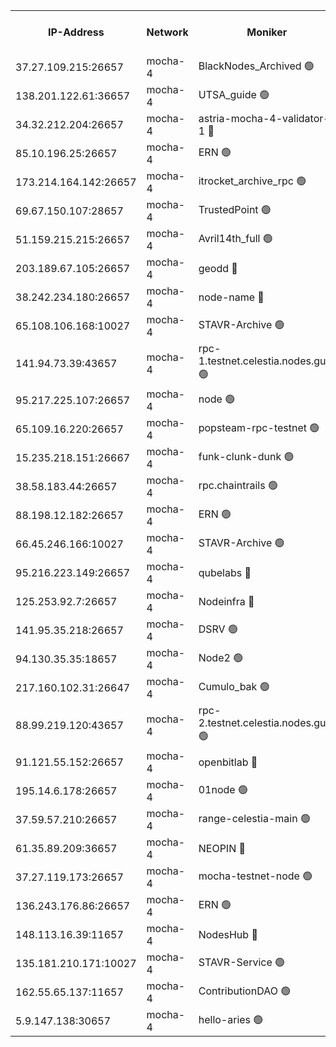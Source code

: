 


<table><tr><th>IP-Address</th><th>Network</th><th>Moniker</th><th>Latest Block Height</th><th>Earliest Block Height</th><th>Catching Up</th><th>Tx Index</th><th>Voting Power</th><th>Scan Time</th></tr><tr><td>37.27.109.215:26657</td><td>mocha-4</td><td>BlackNodes_Archived 🟢</td><td>2722770</td><td>1</td><td>False</td><td>off</td><td>0</td><td>2024-09-17T06:01:05.493394627UTC</td></tr><tr><td>138.201.122.61:36657</td><td>mocha-4</td><td>UTSA_guide 🟢</td><td>2722770</td><td>1</td><td>False</td><td>on</td><td>0</td><td>2024-09-17T06:01:09.896076609UTC</td></tr><tr><td>34.32.212.204:26657</td><td>mocha-4</td><td>astria-mocha-4-validator-1 🔴</td><td>2722770</td><td>1</td><td>False</td><td>on</td><td>10509044</td><td>2024-09-17T06:01:10.207411984UTC</td></tr><tr><td>85.10.196.25:26657</td><td>mocha-4</td><td>ERN 🟢</td><td>2722771</td><td>1</td><td>False</td><td>off</td><td>0</td><td>2024-09-17T06:01:12.626077292UTC</td></tr><tr><td>173.214.164.142:26657</td><td>mocha-4</td><td>itrocket_archive_rpc 🟢</td><td>2722774</td><td>1</td><td>False</td><td>on</td><td>0</td><td>2024-09-17T06:01:49.914300126UTC</td></tr><tr><td>69.67.150.107:28657</td><td>mocha-4</td><td>TrustedPoint 🟢</td><td>2722775</td><td>1</td><td>False</td><td>on</td><td>0</td><td>2024-09-17T06:02:03.228639200UTC</td></tr><tr><td>51.159.215.215:26657</td><td>mocha-4</td><td>Avril14th_full 🟢</td><td>2722777</td><td>1</td><td>False</td><td>on</td><td>0</td><td>2024-09-17T06:02:23.249990994UTC</td></tr><tr><td>203.189.67.105:26657</td><td>mocha-4</td><td>geodd 🔴</td><td>2722777</td><td>1</td><td>False</td><td>on</td><td>100068</td><td>2024-09-17T06:02:28.225834365UTC</td></tr><tr><td>38.242.234.180:26657</td><td>mocha-4</td><td>node-name 🔴</td><td>2722777</td><td>1</td><td>False</td><td>off</td><td>4051576</td><td>2024-09-17T06:02:32.935697777UTC</td></tr><tr><td>65.108.106.168:10027</td><td>mocha-4</td><td>STAVR-Archive 🟢</td><td>2722779</td><td>1</td><td>False</td><td>on</td><td>0</td><td>2024-09-17T06:02:52.874572320UTC</td></tr><tr><td>141.94.73.39:43657</td><td>mocha-4</td><td>rpc-1.testnet.celestia.nodes.guru 🟢</td><td>2722779</td><td>1</td><td>False</td><td>off</td><td>0</td><td>2024-09-17T06:02:59.024076240UTC</td></tr><tr><td>95.217.225.107:26657</td><td>mocha-4</td><td>node 🟢</td><td>2722781</td><td>1</td><td>False</td><td>on</td><td>0</td><td>2024-09-17T06:03:16.471835432UTC</td></tr><tr><td>65.109.16.220:26657</td><td>mocha-4</td><td>popsteam-rpc-testnet 🟢</td><td>2722782</td><td>1</td><td>False</td><td>on</td><td>0</td><td>2024-09-17T06:03:25.290020438UTC</td></tr><tr><td>15.235.218.151:26667</td><td>mocha-4</td><td>funk-clunk-dunk 🟢</td><td>2585030</td><td>1</td><td>False</td><td>off</td><td>0</td><td>2024-09-17T06:03:28.489305964UTC</td></tr><tr><td>38.58.183.44:26657</td><td>mocha-4</td><td>rpc.chaintrails 🟢</td><td>2722783</td><td>1</td><td>False</td><td>on</td><td>0</td><td>2024-09-17T06:03:37.106169122UTC</td></tr><tr><td>88.198.12.182:26657</td><td>mocha-4</td><td>ERN 🟢</td><td>2585030</td><td>1</td><td>False</td><td>off</td><td>0</td><td>2024-09-17T06:03:45.656227011UTC</td></tr><tr><td>66.45.246.166:10027</td><td>mocha-4</td><td>STAVR-Archive 🟢</td><td>2722784</td><td>1</td><td>False</td><td>on</td><td>0</td><td>2024-09-17T06:03:55.293534727UTC</td></tr><tr><td>95.216.223.149:26657</td><td>mocha-4</td><td>qubelabs 🔴</td><td>2722784</td><td>1917526</td><td>False</td><td>on</td><td>64651215</td><td>2024-09-17T06:03:48.082059095UTC</td></tr><tr><td>125.253.92.7:26657</td><td>mocha-4</td><td>Nodeinfra 🔴</td><td>2722772</td><td>2070001</td><td>False</td><td>on</td><td>500001</td><td>2024-09-17T06:01:24.291221300UTC</td></tr><tr><td>141.95.35.218:26657</td><td>mocha-4</td><td>DSRV 🟢</td><td>2722780</td><td>2070001</td><td>False</td><td>off</td><td>0</td><td>2024-09-17T06:03:01.409277988UTC</td></tr><tr><td>94.130.35.35:18657</td><td>mocha-4</td><td>Node2 🟢</td><td>2585030</td><td>2256001</td><td>False</td><td>on</td><td>0</td><td>2024-09-17T06:03:59.909867697UTC</td></tr><tr><td>217.160.102.31:26647</td><td>mocha-4</td><td>Cumulo_bak 🟢</td><td>2722779</td><td>2300001</td><td>False</td><td>on</td><td>0</td><td>2024-09-17T06:02:48.056140529UTC</td></tr><tr><td>88.99.219.120:43657</td><td>mocha-4</td><td>rpc-2.testnet.celestia.nodes.guru 🟢</td><td>2722779</td><td>2368594</td><td>False</td><td>on</td><td>0</td><td>2024-09-17T06:02:47.626065283UTC</td></tr><tr><td>91.121.55.152:26657</td><td>mocha-4</td><td>openbitlab 🔴</td><td>2722771</td><td>2533260</td><td>False</td><td>off</td><td>501058</td><td>2024-09-17T06:01:15.080114636UTC</td></tr><tr><td>195.14.6.178:26657</td><td>mocha-4</td><td>01node 🟢</td><td>2722776</td><td>2584501</td><td>False</td><td>on</td><td>0</td><td>2024-09-17T06:02:18.825394952UTC</td></tr><tr><td>37.59.57.210:26657</td><td>mocha-4</td><td>range-celestia-main 🟢</td><td>2722784</td><td>2589477</td><td>False</td><td>off</td><td>0</td><td>2024-09-17T06:03:50.584472726UTC</td></tr><tr><td>61.35.89.209:36657</td><td>mocha-4</td><td>NEOPIN 🔴</td><td>2722783</td><td>2592001</td><td>False</td><td>off</td><td>100001</td><td>2024-09-17T06:03:34.200964648UTC</td></tr><tr><td>37.27.119.173:26657</td><td>mocha-4</td><td>mocha-testnet-node 🟢</td><td>2722779</td><td>2631379</td><td>False</td><td>on</td><td>0</td><td>2024-09-17T06:02:52.518662241UTC</td></tr><tr><td>136.243.176.86:26657</td><td>mocha-4</td><td>ERN 🟢</td><td>2722780</td><td>2686501</td><td>False</td><td>off</td><td>0</td><td>2024-09-17T06:03:07.930489325UTC</td></tr><tr><td>148.113.16.39:11657</td><td>mocha-4</td><td>NodesHub 🔴</td><td>2722775</td><td>2695027</td><td>False</td><td>on</td><td>100014</td><td>2024-09-17T06:02:06.108702175UTC</td></tr><tr><td>135.181.210.171:10027</td><td>mocha-4</td><td>STAVR-Service 🟢</td><td>2722779</td><td>2721001</td><td>False</td><td>on</td><td>0</td><td>2024-09-17T06:02:55.746391032UTC</td></tr><tr><td>162.55.65.137:11657</td><td>mocha-4</td><td>ContributionDAO 🟢</td><td>2722777</td><td>2721258</td><td>False</td><td>off</td><td>0</td><td>2024-09-17T06:02:30.578389641UTC</td></tr><tr><td>5.9.147.138:30657</td><td>mocha-4</td><td>hello-aries 🟢</td><td>2722774</td><td>2721501</td><td>False</td><td>off</td><td>0</td><td>2024-09-17T06:01:56.322582055UTC</td></tr></table>
